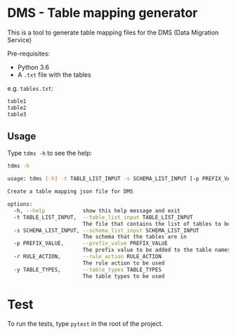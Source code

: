 # DMS - Table mapping generator

This is a tool to generate table mapping files for the DMS (Data Migration Service)

Pre-requisites:

- Python 3.6
- A `.txt` file with the tables

e.g. `tables.txt`:

```txt
table1
table2
table3
```

## Usage

Type `tdms -h` to see the help:

```bash
tdms -h

usage: tdms [-h] -t TABLE_LIST_INPUT -s SCHEMA_LIST_INPUT [-p PREFIX_VALUE] -r RULE_ACTION -y TABLE_TYPES

Create a table mapping json file for DMS

options:
  -h, --help            show this help message and exit
  -t TABLE_LIST_INPUT,  --table_list_input TABLE_LIST_INPUT
                        The file that contains the list of tables to be mapped
  -s SCHEMA_LIST_INPUT, --schema_list_input SCHEMA_LIST_INPUT
                        The schema that the tables are in
  -p PREFIX_VALUE,      --prefix_value PREFIX_VALUE
                        The prefix value to be added to the table names
  -r RULE_ACTION,       --rule_action RULE_ACTION
                        The rule action to be used
  -y TABLE_TYPES,       --table_types TABLE_TYPES
                        The table types to be used
```

# Test

To run the tests, type `pytest` in the root of the project.